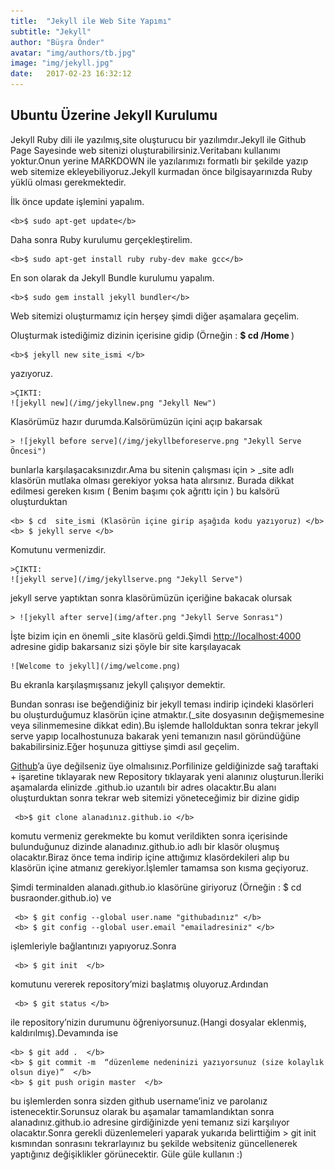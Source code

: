 ```yaml
---
title:  "Jekyll ile Web Site Yapımı"
subtitle: "Jekyll"
author: "Büşra Önder"
avatar: "img/authors/tb.jpg"
image: "img/jekyll.jpg"
date:   2017-02-23 16:32:12
---
```


## Ubuntu Üzerine Jekyll Kurulumu

Jekyll Ruby dili ile yazılmış,site oluşturucu bir yazılımdır.Jekyll ile Github Page Sayesinde web sitenizi oluşturabilirsiniz.Veritabanı kullanımı yoktur.Onun yerine MARKDOWN ile yazılarımızı formatlı bir şekilde yazıp web sitemize ekleyebiliyoruz.Jekyll kurmadan önce bilgisayarınızda Ruby yüklü olması gerekmektedir.

İlk önce update işlemini yapalım.

 	<b>$ sudo apt-get update</b>

Daha sonra Ruby kurulumu gerçekleştirelim.

	<b>$ sudo apt-get install ruby ruby-dev make gcc</b>

En son olarak da Jekyll Bundle kurulumu yapalım.

	<b>$ sudo gem install jekyll bundler</b>

Web sitemizi oluşturmamız için herşey şimdi diğer aşamalara geçelim.

Oluşturmak istediğimiz dizinin içerisine gidip (Örneğin : <b> $ cd /Home </b> )

	<b>$ jekyll new site_ismi </b> 

yazıyoruz.

	>ÇIKTI:
	![jekyll new](/img/jekyllnew.png "Jekyll New")

Klasörümüz hazır durumda.Kalsörümüzün içini açıp bakarsak 

	> ![jekyll before serve](/img/jekyllbeforeserve.png "Jekyll Serve Öncesi")

bunlarla karşılaşacaksınızdır.Ama bu sitenin çalışması için > _site  adlı klasörün mutlaka olması gerekiyor yoksa hata alırsınız.
Burada dikkat edilmesi gereken kısım ( Benim başımı çok ağrıttı için )
bu kalsörü oluşturduktan 

	<b> $ cd  site_ismi (Klasörün içine girip aşağıda kodu yazıyoruz) </b>
	<b> $ jekyll serve </b>

Komutunu vermenizdir.

	>ÇIKTI:
	![jekyll serve](/img/jekyllserve.png "Jekyll Serve")


jekyll serve yaptıktan sonra klasörümüzün içeriğine bakacak olursak

	> ![jekyll after serve](img/after.png "Jekyll Serve Sonrası")

İşte bizim için en önemli _site klasörü geldi.Şimdi [http://localhost:4000](http://localhost:4000) adresine gidip bakarsanız sizi şöyle bir site karşılayacak

	
	![Welcome to jekyll](/img/welcome.png)

	
Bu ekranla karşılaşmışsanız jekyll çalışıyor demektir.

Bundan sonrası ise  beğendiğiniz bir jekyll teması indirip içindeki klasörleri bu oluşturduğumuz klasörün içine atmaktır.(_site dosyasının değişmemesine veya silinmemesine dikkat edin).Bu işlemde hallolduktan sonra tekrar  jekyll serve yapıp localhostunuza bakarak yeni temanızın nasıl göründüğüne bakabilirsiniz.Eğer hoşunuza gittiyse şimdi asıl geçelim.

[Github](https://github.com/)’a üye değilseniz üye olmalısınız.Porfilinize geldiğinizde sağ taraftaki + işaretine tıklayarak 
new Repository tıklayarak yeni alanınız oluşturun.İleriki aşamalarda elinizde .github.io uzantılı bir adres olacaktır.Bu alanı oluşturduktan sonra tekrar web sitemizi yöneteceğimiz bir dizine gidip 

  	 <b>$ git clone alanadınız.github.io </b>

komutu vermeniz gerekmekte bu komut verildikten sonra içerisinde bulunduğunuz dizinde alanadınız.github.io adlı bir klasör oluşmuş olacaktır.Biraz önce tema indirip içine attığımız klasördekileri alıp bu klasörün içine atmanız gerekiyor.İşlemler tamamsa son kısma geçiyoruz.


Şimdi terminalden alanadı.github.io klasörüne giriyoruz (Örneğin : $ cd busraonder.github.io)
ve 

	 <b> $ git config --global user.name "githubadınız" </b>
	 <b> $ git config --global user.email "emailadresiniz" </b>

işlemleriyle bağlantınızı yapıyoruz.Sonra

	 <b> $ git init  </b>

komutunu vererek repository’mizi başlatmış oluyoruz.Ardından

	 <b> $ git status </b>
 
ile repository’nizin durumunu öğreniyorsunuz.(Hangi dosyalar eklenmiş, kaldırılmış).Devamında ise

	<b> $ git add .  </b>
	<b> $ git commit -m  “düzenleme nedeninizi yazıyorsunuz (size kolaylık olsun diye)”  </b>
	<b> $ git push origin master  </b> 

bu işlemlerden sonra sizden github username’iniz ve parolanız istenecektir.Sorunsuz olarak bu aşamalar tamamlandıktan sonra alanadınız.github.io adresine girdiğinizde yeni temanız sizi karşılıyor olacaktır.Sonra gerekli düzenlemeleri yaparak yukarıda belirttiğim > git init 
kısmından sonrasını tekrarlayınız bu şekilde websiteniz güncellenerek yaptığınız değişiklikler görünecektir. Güle güle kullanın :)





